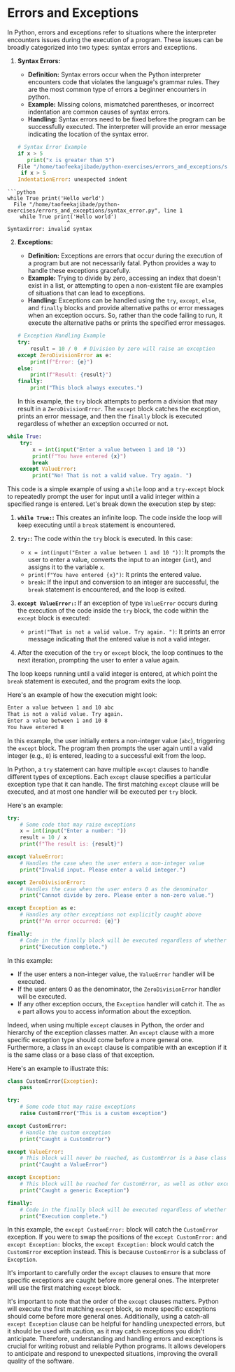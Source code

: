 # Errors and Exceptions

In Python, errors and exceptions refer to situations where the interpreter encounters issues during the execution of a program. These issues can be broadly categorized into two types: syntax errors and exceptions.

1. **Syntax Errors:**
   - **Definition:** Syntax errors occur when the Python interpreter encounters code that violates the language's grammar rules. They are the most common type of errors a beginner encounters in python.
   - **Example:** Missing colons, mismatched parentheses, or incorrect indentation are common causes of syntax errors.
   - **Handling:** Syntax errors need to be fixed before the program can be successfully executed. The interpreter will provide an error message indicating the location of the syntax error.

   ```python
   # Syntax Error Example
   if x > 5
      print("x is greater than 5")
   File "/home/taofeekajibade/python-exercises/errors_and_exceptions/syntax_error.py", line 1
    if x > 5
   IndentationError: unexpected indent
```
```python
while True print('Hello world')
  File "/home/taofeekajibade/python-exercises/errors_and_exceptions/syntax_error.py", line 1
    while True print('Hello world')
                   ^
SyntaxError: invalid syntax
```

2. **Exceptions:**
   - **Definition:** Exceptions are errors that occur during the execution of a program but are not necessarily fatal. Python provides a way to handle these exceptions gracefully.
   - **Example:** Trying to divide by zero, accessing an index that doesn't exist in a list, or attempting to open a non-existent file are examples of situations that can lead to exceptions.
   - **Handling:** Exceptions can be handled using the `try`, `except`, `else`, and `finally` blocks and provide alternative paths or error messages when an exception occurs. So, rather than the code failing to run, it execute the alternative paths or prints the specified error messages.

   ```python
   # Exception Handling Example
   try:
       result = 10 / 0  # Division by zero will raise an exception
   except ZeroDivisionError as e:
       print(f"Error: {e}")
   else:
       print(f"Result: {result}")
   finally:
       print("This block always executes.")
   ```
   In this example, the `try` block attempts to perform a division that may result in a `ZeroDivisionError`. The `except` block catches the exception, prints an error message, and then the `finally` block is executed regardless of whether an exception occurred or not.

```python
while True:
    try:
        x = int(input("Enter a value between 1 and 10 "))
        print(f"You have entered {x}")
        break
    except ValueError:
        print("No! That is not a valid value. Try again. ")
```
This code is a simple example of using a `while` loop and a `try-except` block to repeatedly prompt the user for input until a valid integer within a specified range is entered. Let's break down the execution step by step:

1. **`while True:`:** This creates an infinite loop. The code inside the loop will keep executing until a `break` statement is encountered.

2. **`try:`:** The code within the `try` block is executed. In this case:
   - `x = int(input("Enter a value between 1 and 10 "))`: It prompts the user to enter a value, converts the input to an integer (`int`), and assigns it to the variable `x`.
   - `print(f"You have entered {x}")`: It prints the entered value.
   - `break`: If the input and conversion to an integer are successful, the `break` statement is encountered, and the loop is exited.

3. **`except ValueError:`:** If an exception of type `ValueError` occurs during the execution of the code inside the `try` block, the code within the `except` block is executed:
   - `print("That is not a valid value. Try again. ")`: It prints an error message indicating that the entered value is not a valid integer.

4. After the execution of the `try` or `except` block, the loop continues to the next iteration, prompting the user to enter a value again.

The loop keeps running until a valid integer is entered, at which point the `break` statement is executed, and the program exits the loop.

Here's an example of how the execution might look:

```css
Enter a value between 1 and 10 abc
That is not a valid value. Try again.
Enter a value between 1 and 10 8
You have entered 8
```

In this example, the user initially enters a non-integer value (`abc`), triggering the `except` block. The program then prompts the user again until a valid integer (e.g., `8`) is entered, leading to a successful exit from the loop.

In Python, a `try` statement can have multiple `except` clauses to handle different types of exceptions. Each `except` clause specifies a particular exception type that it can handle. The first matching `except` clause will be executed, and at most one handler will be executed per `try` block.

Here's an example:

```python
try:
    # Some code that may raise exceptions
    x = int(input("Enter a number: "))
    result = 10 / x
    print(f"The result is: {result}")

except ValueError:
    # Handles the case when the user enters a non-integer value
    print("Invalid input. Please enter a valid integer.")

except ZeroDivisionError:
    # Handles the case when the user enters 0 as the denominator
    print("Cannot divide by zero. Please enter a non-zero value.")

except Exception as e:
    # Handles any other exceptions not explicitly caught above
    print(f"An error occurred: {e}")

finally:
    # Code in the finally block will be executed regardless of whether an exception occurred or not
    print("Execution complete.")
```

In this example:

- If the user enters a non-integer value, the `ValueError` handler will be executed.
- If the user enters 0 as the denominator, the `ZeroDivisionError` handler will be executed.
- If any other exception occurs, the `Exception` handler will catch it. The `as e` part allows you to access information about the exception.

Indeed, when using multiple `except` clauses in Python, the order and hierarchy of the exception classes matter. An `except` clause with a more specific exception type should come before a more general one. Furthermore, a class in an `except` clause is compatible with an exception if it is the same class or a base class of that exception.

Here's an example to illustrate this:

```python
class CustomError(Exception):
    pass

try:
    # Some code that may raise exceptions
    raise CustomError("This is a custom exception")

except CustomError:
    # Handle the custom exception
    print("Caught a CustomError")

except ValueError:
    # This block will never be reached, as CustomError is a base class of Exception
    print("Caught a ValueError")

except Exception:
    # This block will be reached for CustomError, as well as other exceptions not caught above
    print("Caught a generic Exception")

finally:
    # Code in the finally block will be executed regardless of whether an exception occurred or not
    print("Execution complete.")
```

In this example, the `except CustomError:` block will catch the `CustomError` exception. If you were to swap the positions of the `except CustomError:` and `except Exception:` blocks, the `except Exception:` block would catch the `CustomError` exception instead. This is because `CustomError` is a subclass of `Exception`.

It's important to carefully order the `except` clauses to ensure that more specific exceptions are caught before more general ones. The interpreter will use the first matching `except` block.

It's important to note that the order of the `except` clauses matters. Python will execute the first matching `except` block, so more specific exceptions should come before more general ones. Additionally, using a catch-all `except Exception` clause can be helpful for handling unexpected errors, but it should be used with caution, as it may catch exceptions you didn't anticipate. Therefore, understanding and handling errors and exceptions is crucial for writing robust and reliable Python programs. It allows developers to anticipate and respond to unexpected situations, improving the overall quality of the software.
